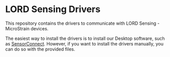 # LORD Sensing Drivers

This repository contains the drivers to communicate with LORD Sensing - MicroStrain devices.

The easiest way to install the drivers is to install our Desktop software, such as [SensorConnect](http://www.microstrain.com/software/sensorconnect). However, if you want to install the drivers manually, you can do so with the provided files.
